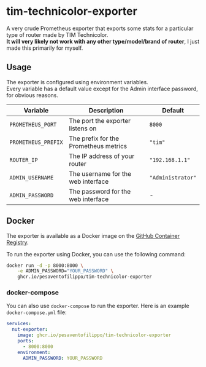 # tim-technicolor-exporter
A very crude Prometheus exporter that exports some stats for a particular type of router made by TIM Technicolor.  
**It will very likely not work with any other type/model/brand of router**, I just made this primarily for myself.

## Usage
The exporter is configured using environment variables.  
Every variable has a default value except for the Admin interface password, for obvious reasons.

| Variable            | Description                           | Default           |
|---------------------|---------------------------------------|-------------------|
| `PROMETHEUS_PORT`   | The port the exporter listens on      | `8000`            |
| `PROMETHEUS_PREFIX` | The prefix for the Prometheus metrics | `"tim"`           |
| `ROUTER_IP`         | The IP address of your router         | `"192.168.1.1"`   |
| `ADMIN_USERNAME`    | The username for the web interface    | `"Administrator"` |
| `ADMIN_PASSWORD`    | The password for the web interface    | -                 |

## Docker
The exporter is available as a Docker image on the [GitHub Container Registry](https://ghcr.io/pesaventofilippo/tim-technicolor-exporter).

To run the exporter using Docker, you can use the following command:
```bash
docker run -d -p 8000:8000 \
    -e ADMIN_PASSWORD="YOUR_PASSWORD" \
    ghcr.io/pesaventofilippo/tim-technicolor-exporter
```

### docker-compose
You can also use `docker-compose` to run the exporter.
Here is an example `docker-compose.yml` file:
```yaml
services:
  nut-exporter:
    image: ghcr.io/pesaventofilippo/tim-technicolor-exporter
    ports:
      - 8000:8000
    environment:
      ADMIN_PASSWORD: YOUR_PASSWORD
```
